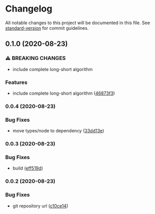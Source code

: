 # Changelog

All notable changes to this project will be documented in this file. See [standard-version](https://github.com/conventional-changelog/standard-version) for commit guidelines.

## 0.1.0 (2020-08-23)


### ⚠ BREAKING CHANGES

* include complete long-short algorithm

### Features

* include complete long-short algorithm ([46873f3](https://github.com/danielivert/trading-bot/commit/46873f369264f5151ffa63e5010a53cddb77448b))

### 0.0.4 (2020-08-23)


### Bug Fixes

* move types/node to dependency ([33dd13e](https://github.com/danielivert/trading-bot/commit/33dd13e66723d53a49499590fa851803ed2fad3d))

### 0.0.3 (2020-08-23)


### Bug Fixes

* build ([eff519d](https://github.com/danielivert/trading-bot/commit/eff519d90242c1278d7cf346b8c8d736208bf4c2))

### 0.0.2 (2020-08-23)


### Bug Fixes

* git repository url ([c10ce14](https://github.com/danielivert/trading-bot/commit/c10ce14af1785faa9423e591fa941541031eb8df))
